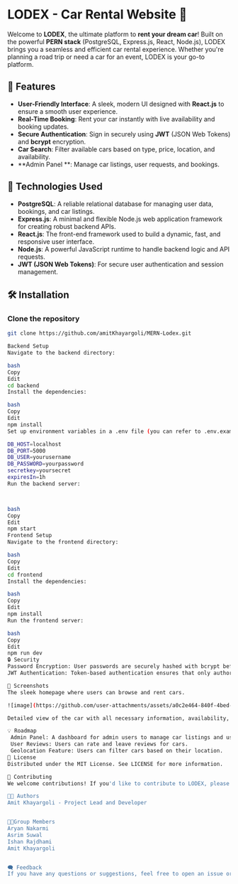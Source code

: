 # LODEX - Car Rental Website 🚗

Welcome to **LODEX**, the ultimate platform to **rent your dream car**! Built on the powerful **PERN stack** (PostgreSQL, Express.js, React, Node.js), LODEX brings you a seamless and efficient car rental experience. Whether you're planning a road trip or need a car for an event, LODEX is your go-to platform.

## 🚀 Features

- **User-Friendly Interface**: A sleek, modern UI designed with **React.js** to ensure a smooth user experience.
- **Real-Time Booking**: Rent your car instantly with live availability and booking updates.
- **Secure Authentication**: Sign in securely using **JWT** (JSON Web Tokens) and **bcrypt** encryption.
- **Car Search**: Filter available cars based on type, price, location, and availability.
- **Admin Panel **: Manage car listings, user requests, and bookings.

## 🔧 Technologies Used

- **PostgreSQL**: A reliable relational database for managing user data, bookings, and car listings.
- **Express.js**: A minimal and flexible Node.js web application framework for creating robust backend APIs.
- **React.js**: The front-end framework used to build a dynamic, fast, and responsive user interface.
- **Node.js**: A powerful JavaScript runtime to handle backend logic and API requests.
- **JWT (JSON Web Tokens)**: For secure user authentication and session management.

## 🛠️ Installation

### Clone the repository

```bash
git clone https://github.com/amitKhayargoli/MERN-Lodex.git

Backend Setup
Navigate to the backend directory:

bash
Copy
Edit
cd backend
Install the dependencies:

bash
Copy
Edit
npm install
Set up environment variables in a .env file (you can refer to .env.example):

DB_HOST=localhost
DB_PORT=5000
DB_USER=yourusername
DB_PASSWORD=yourpassword
secretkey=yoursecret
expiresIn=1h
Run the backend server:



bash
Copy
Edit
npm start
Frontend Setup
Navigate to the frontend directory:

bash
Copy
Edit
cd frontend
Install the dependencies:

bash
Copy
Edit
npm install
Run the frontend server:

bash
Copy
Edit
npm run dev
🔒 Security
Password Encryption: User passwords are securely hashed with bcrypt before being stored in the database.
JWT Authentication: Token-based authentication ensures that only authorized users can access certain routes.

📱 Screenshots
The sleek homepage where users can browse and rent cars.

![image](https://github.com/user-attachments/assets/a0c2e464-840f-4bed-be76-359bdafdf1bf)

Detailed view of the car with all necessary information, availability, and rental options.

💡 Roadmap
 Admin Panel: A dashboard for admin users to manage car listings and user bookings.
 User Reviews: Users can rate and leave reviews for cars.
 Geolocation Feature: Users can filter cars based on their location.
📜 License
Distributed under the MIT License. See LICENSE for more information.

🤝 Contributing
We welcome contributions! If you'd like to contribute to LODEX, please fork the repository and submit a pull request.

🧑‍💻 Authors
Amit Khayargoli - Project Lead and Developer


🧑‍💻Group Members
Aryan Nakarmi
Asrim Suwal 
Ishan Rajdhami
Amit Khayargoli


🗨️ Feedback
If you have any questions or suggestions, feel free to open an issue or reach out via email at amit@example.com.
